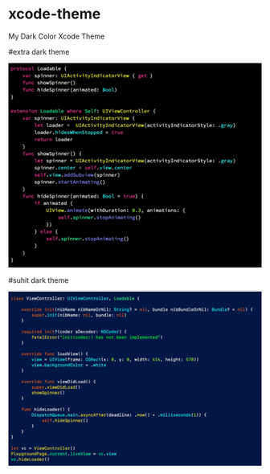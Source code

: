 # xcode-theme
My Dark Color Xcode Theme

#extra dark theme

![](extra-dark-theme-preview.png)

#suhit dark theme

![](suhit-dark-theme-preview.png)
